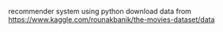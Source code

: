 recommender system using python
download data from https://www.kaggle.com/rounakbanik/the-movies-dataset/data
